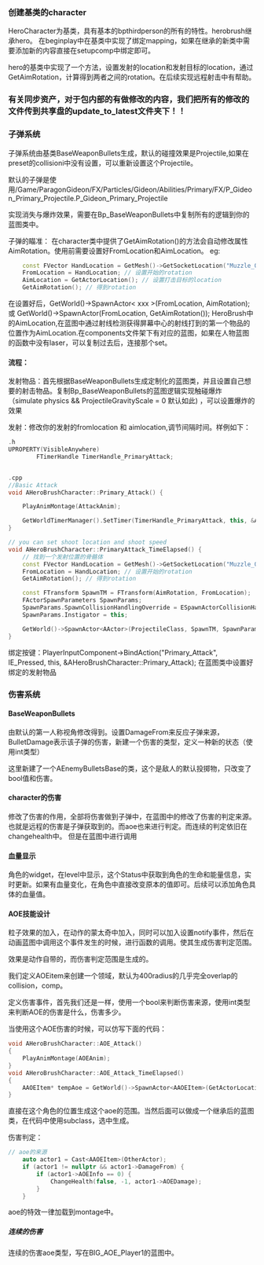 ﻿### 创建基类的character
HeroCharacter为基类，具有基本的bpthirdperson的所有的特性。herobrush继承hero。
在beginplay中在基类中实现了绑定mapping，如果在继承的新类中需要添加新的内容直接在setupcomp中绑定即可。

hero的基类中实现了一个方法，设置发射的location和发射目标的location，通过GetAimRotation，计算得到两者之间的rotation。在后续实现远程射击中有帮助。

### 有关同步资产，对于包内部的有做修改的内容，我们把所有的修改的文件传到共享盘的update_to_latest文件夹下！！

### 子弹系统
子弹系统由基类BaseWeaponBullets生成，默认的碰撞效果是Projectile,如果在preset的collisioni中没有设置，可以重新设置这个Projectile。

默认的子弹是使用/Game/ParagonGideon/FX/Particles/Gideon/Abilities/Primary/FX/P_Gideon_Primary_Projectile.P_Gideon_Primary_Projectile

实现消失与爆炸效果，需要在Bp_BaseWeaponBullets中复制所有的逻辑到你的蓝图类中。

子弹的瞄准：
    在character类中提供了GetAimRotation()的方法会自动修改属性AimRotation。使用前需要设置好FromLocation和AimLocation。
eg:
```cpp
    const FVector HandLocation = GetMesh()->GetSocketLocation("Muzzle_01");
	FromLocation = HandLocation; // 设置开始的rotation
    AimLocation = GetActorLocation(); // 设置打击目标的location
    GetAimRotation(); // 得到rotation
```
在设置好后，GetWorld()->SpawnActor< xxx >(FromLocation, AimRotation); 或 GetWorld()->SpawnActor<xxx>(FromLocation, GetAimRotation());
HeroBrush中的AimLocation,在蓝图中通过射线检测获得屏幕中心的射线打到的第一个物品的位置作为AimLocation.在components文件架下有对应的蓝图，如果在人物蓝图的函数中没有laser，可以复制过去后，连接那个set。



#### 流程：
发射物品：首先根据BaseWeaponBullets生成定制化的蓝图类，并且设置自己想要的射击物品。复制Bp_BaseWeaponBullets的蓝图逻辑实现触碰爆炸（simulate physics && ProjectileGravityScale = 0 默认如此) ，可以设置爆炸的效果


发射：修改你的发射的fromlocation 和 aimlocation,调节间隔时间。样例如下：
```cpp
.h
UPROPERTY(VisibleAnywhere)
		FTimerHandle TimerHandle_PrimaryAttack;


.cpp
//Basic Attack
void AHeroBrushCharacter::Primary_Attack() {

	PlayAnimMontage(AttackAnim);

	GetWorldTimerManager().SetTimer(TimerHandle_PrimaryAttack, this, &AHeroBrushCharacter::PrimaryAttack_TimeElapsed, 0.1f);
}

// you can set shoot location and shoot speed
void AHeroBrushCharacter::PrimaryAttack_TimeElapsed() {
	// 找到一个发射位置的骨骼体
	const FVector HandLocation = GetMesh()->GetSocketLocation("Muzzle_01");
	FromLocation = HandLocation; // 设置开始的rotation
	GetAimRotation(); // 得到rotation

	const FTransform SpawnTM = FTransform(AimRotation, FromLocation);
	FActorSpawnParameters SpawnParams;
	SpawnParams.SpawnCollisionHandlingOverride = ESpawnActorCollisionHandlingMethod::AlwaysSpawn;
	SpawnParams.Instigator = this;

	GetWorld()->SpawnActor<AActor>(ProjectileClass, SpawnTM, SpawnParams); // 使用已有的蓝图加载，在蓝图中设置
}
```

绑定按键：PlayerInputComponent->BindAction("Primary_Attack", IE_Pressed, this, &AHeroBrushCharacter::Primary_Attack);
在蓝图类中设置好绑定的发射物品



### 伤害系统
#### BaseWeaponBullets
由默认的第一人称视角修改得到。设置DamageFrom来反应子弹来源，BulletDamage表示该子弹的伤害，新建一个伤害的类型，定义一种新的状态（使用int类型）

这里新建了一个AEnemyBulletsBase的类，这个是敌人的默认投掷物，只改变了bool值和伤害。


#### character的伤害
修改了伤害的作用，全部将伤害做到子弹中，在蓝图中的修改了伤害的判定来源。也就是远程的伤害是子弹获取到的。而aoe也来进行判定。而连续的判定依旧在changehealth中。
但是在蓝图中进行调用

#### 血量显示
角色的widget，在level中显示，这个Status中获取到角色的生命和能量信息，实时更新。如果有血量变化，在角色中直接改变原本的值即可。后续可以添加角色具体的血量值。

#### AOE技能设计
粒子效果的加入，在动作的蒙太奇中加入，同时可以加入设置notify事件，然后在动画蓝图中调用这个事件发生的时候，进行函数的调用。使其生成伤害判定范围。

效果是动作自带的，而伤害判定范围是生成的。

我们定义AOEitem来创建一个领域，默认为400radius的几乎完全overlap的collision，comp。

定义伤害事件，首先我们还是一样，使用一个bool来判断伤害来源，使用int类型来判断AOE的伤害是什么，伤害多少。

当使用这个AOE伤害的时候，可以仿写下面的代码：
```cpp
void AHeroBrushCharacter::AOE_Attack()
{
	PlayAnimMontage(AOEAnim);	
}
void AHeroBrushCharacter::AOE_Attack_TimeElapsed()
{
	AAOEItem* tempAoe = GetWorld()->SpawnActor<AAOEItem>(GetActorLocation(), GetActorRotation());
}
```
直接在这个角色的位置生成这个aoe的范围。当然后面可以做成一个继承后的蓝图类，在代码中使用subclass，选中生成。

伤害判定：
```cpp
// aoe的来源
	auto actor1 = Cast<AAOEItem>(OtherActor);
	if (actor1 != nullptr && actor1->DamageFrom) {
		if (actor1->AOEInfo == 0) {
			ChangeHealth(false, -1, actor1->AOEDamage);
		}
	}
```
aoe的特效一律加载到montage中。

##### 连续的伤害
连续的伤害aoe类型，写在BIG_AOE_Player1的蓝图中。